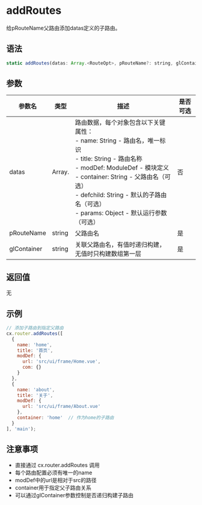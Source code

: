 # addRoutes

给pRouteName父路由添加datas定义的子路由。

## 语法

```javascript
static addRoutes(datas: Array.<RouteOpt>, pRouteName?: string, glContainer?: string)
```

## 参数

| 参数名 | 类型 | 描述 | 是否可选 |
|--------|------|------|----------|
| datas | Array.<RouteOpt> | 路由数据，每个对象包含以下关键属性：<br>- name: String - 路由名，唯一标识<br>- title: String - 路由名称<br>- modDef: ModuleDef - 模块定义<br>- container: String - 父路由名（可选）<br>- defchild: String - 默认的子路由名（可选）<br>- params: Object - 默认运行参数（可选） | 否 |
| pRouteName | string | 父路由名 | 是 |
| glContainer | string | 关联父路由名，有值时递归构建，无值时只构建数组第一层 | 是 |

## 返回值

无

## 示例

```javascript
// 添加子路由到指定父路由
cx.router.addRoutes([
  {
    name: 'home',
    title: '首页',
    modDef: {
      url: 'src/ui/frame/Home.vue',
      com: {}
    }
  },
  {
    name: 'about',
    title: '关于',
    modDef: {
      url: 'src/ui/frame/About.vue'
    },
    container: 'home'  // 作为home的子路由
  }
], 'main');
```

## 注意事项

- 直接通过 cx.router.addRoutes 调用
- 每个路由配置必须有唯一的name
- modDef中的url是相对于src的路径
- container用于指定父子路由关系
- 可以通过glContainer参数控制是否递归构建子路由 